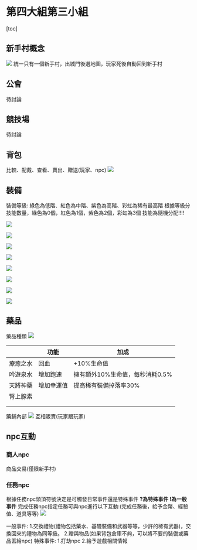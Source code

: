 # 第四大組第三小組
[toc]
## 新手村概念
![](https://s3-ap-northeast-1.amazonaws.com/g0v-hackmd-images/uploads/upload_d6d2b0b0d6cb9604e9226af17a3aa505.png)
統一只有一個新手村，出城門後選地圖，玩家死後自動回到新手村
## 公會
待討論
## 競技場
待討論
## 背包
比較、配戴、查看、賣出、贈送(玩家、npc)
![](https://s3-ap-northeast-1.amazonaws.com/g0v-hackmd-images/uploads/upload_a4ff626684f3dcfb5c8a8f30dcdbaaea.png)

## 裝備
裝備等級:
綠色為低階、紅色為中階、紫色為高階、彩虹為稀有最高階
根據等級分技能數量，綠色為0個，紅色為1個，紫色為2個，彩虹為3個
技能為隨機分配!!!!

![](https://s3-ap-northeast-1.amazonaws.com/g0v-hackmd-images/uploads/upload_9a138f6637431b081b34e3d02f3ab772.png)

![](https://s3-ap-northeast-1.amazonaws.com/g0v-hackmd-images/uploads/upload_6580679106b2de91b289f017f3c9cd9b.png)

![](https://s3-ap-northeast-1.amazonaws.com/g0v-hackmd-images/uploads/upload_74a18228dfde0b54805fedec7c85d438.png)

![](https://s3-ap-northeast-1.amazonaws.com/g0v-hackmd-images/uploads/upload_de6aed2d29bcf7af0aff40ebb73f13af.png)

![](https://s3-ap-northeast-1.amazonaws.com/g0v-hackmd-images/uploads/upload_0721e640c05c00ff5d5482dd871ec3c9.png)

![](https://s3-ap-northeast-1.amazonaws.com/g0v-hackmd-images/uploads/upload_dd71833491357da14dddb4110c3fc33c.png)

![](https://s3-ap-northeast-1.amazonaws.com/g0v-hackmd-images/uploads/upload_bc528d76baa0799d9008dff40fa2a60f.png)

![](https://s3-ap-northeast-1.amazonaws.com/g0v-hackmd-images/uploads/upload_a67063b4962f426905cfc2fa779a95e3.png)



## 藥品
藥品種類
![](https://s3-ap-northeast-1.amazonaws.com/g0v-hackmd-images/uploads/upload_843634c9b2c5e848ebcf39a1909d4ca2.jpg)


|| 功能 | 加成 |
| -------- | -------- | -------- |
|療癒之水  |  回血 |   +10%生命值   |
|吟遊泉水 |  增加跑速 |  擁有額外10%生命值，每秒消耗0.5%  |
| 天將神藥| 增加幸運值  |   提高稀有裝備掉落率30%   |
|腎上腺素 |   |      |
| |   |      |
| |   |      |

藥鋪內部
![](https://s3-ap-northeast-1.amazonaws.com/g0v-hackmd-images/uploads/upload_1609b02bcb1f59571f1784fc77018c2a.jpg)
互相販賣(玩家跟玩家)
## npc互動
### 商人npc
商品交易(僅限新手村)
### 任務npc
根據任務npc頭頂符號決定是可觸發日常事件還是特殊事件
**?為特殊事件 !為一般事件**
完成任務npc指定任務可與npc進行以下互動:(完成任務後，給予金幣、經驗值、道具等等)
![](https://s3-ap-northeast-1.amazonaws.com/g0v-hackmd-images/uploads/upload_d207dc6e2d567427b2bec6887b61a103.png)

一般事件:
1.交換禮物(禮物包括藥水、基礎裝備和武器等等，少許的稀有武器)，交換回來的禮物為同等級。
2.贈與物品(如果背包倉庫不夠，可以將不要的裝備或藥品丟給npc)
特殊事件:
1.打劫npc
2.給予遊戲相關情報



